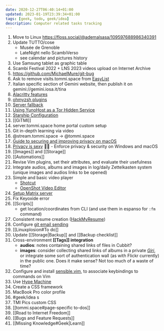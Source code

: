 ```yaml
---
date: 2020-12-27T06:40:14+01:00
updated: 2023-01-19T23:39:34+01:00
tags: [geek, todo, geek/idea]
description: Computer related tasks tracking
---
```

1. Move to Linux https://floss.social/@ademalsasa/109597688986340391
1. Update TUTTO/cose
	- Musée de Grenoble
	- LateNight nello ScambiVerso
	- see calendar and pictures history
1. Use Samsung tablet as graphic table
1. Scambi Festival 2022 + LNS 2023 videos upload on Internet Archive
2. https://github.com/MichaelMure/git-bug
1. Ask to remove visits.tommi.space from [EasyList](https://easylist.to)
2. Italian specific section of Gemini website, then publish it on gemini://gemini.iosa.it/tina
3. [Alacritty features](https://github.com/alacritty/alacritty/blob/master/docs/features.md)
4. [ohmyzsh plugins](https://github.com/ohmyzsh/ohmyzsh/wiki/Plugins)
5. [Server fallback](https://yunohost.org/en/app_fallback)
6. [Using YunoHost as a Tor Hidden Service](https://yunohost.org/en/torhiddenservice)
7. [Starship Configuration](https://starship.rs/config)
8. [[GiTMI]]
9. server.tommi.space home portal custom setup
10. Git in-depth learning via video
11. @stream.tommi.space -> @tommi.space
12. [Guide to securing and improving privacy on macOS](https://github.com/drduh/macOS-Security-and-Privacy-Guide)
13. [Privacy is sexy](https://privacy.sexy) 🍑🍆 - Enforce privacy & security on Windows and macOS
14. [[Images]] and [[Storage]]
15. [[Automations]]
16. Revise Vim plugins, set their attributes, and evaluate their usefulness
17. Integrate audios, albums and images in log/daily Zettelkasten system (unique images and audios links to be opened)
18. Simple and basic video player
	- [Shotcut](https://www.shotcut.org)
	- [OpenShot Video Editor](https://www.openshot.org)
19. [Setup Matrix server](https://github.com/matrix-org/synapse#id5 'Install Synapse')
20. Fix Keyoxide error
21. [[Scripts]]
	- get location/coordinates from CLI (and use them in espanso for `:fm` command)
22. Consistent resume creation ([HackMyResume](https://github.com/hacksalot/HackMyResume 'HackMyResume on GitHub'))
23. Configure [git email sending](https://git-send-email.io 'git-send-email.io')
24. [[Linuxplosion#To do]]
25. Update [[Storage|Backup]] and [[Backup checklist]]
26. Cross-environment **[[Tags]] integration**
	- **audios**: notes containing shared links of files in Cubbit?
	- **images**: consider collecting shared links of albums in a private *[Giri](https://tommi.space/giri 'Giri')*, or integrate some sort of authentication wall (as with Flickr currently) in the public one. Does it make sense? Not too much of a waste of time?
27. Configure and install [sensible.vim](https://github.com/tpope/vim-sensible 'sensible.vim on GitHub'), to associate keybindings to commands on Vim
28. Use [Hype Machine](https://hypem.com 'Hype Machine')
29. Create a CSS framework
30. MacBook Pro color profile
31. #geek/idea s
32. TMI Pics custom CSS
33. [[tommi.space#page-specific to-dos]]
34. [[Road to Internet Freedom]]
35. [[Bugs and Feature Requests]]
36. [[Missing Knowledge#Geek|Learn]]

[Yunohost]: https://yunohost.org 'Yunohost'
